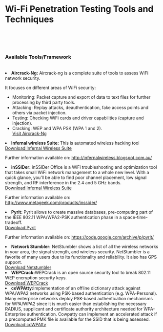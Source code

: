 <html>
<body>
<h1>Wi-Fi Penetration Testing Tools and Techniques<h1><br>
<h3>Available Tools/Framework</h3><br>

<li><b>Aircrack-Ng:</b> Aircrack-ng is a complete suite of tools to assess WiFi network security.

It focuses on different areas of WiFi security:<br>

- Monitoring: Packet capture and export of data to text files for further processing by third party tools.<br>
- Attacking: Replay attacks, deauthentication, fake access points and others via packet injection.<br>
- Testing: Checking WiFi cards and driver capabilities (capture and injection).<br>
- Cracking: WEP and WPA PSK (WPA 1 and 2).<br>
<a href="https://www.aircrack-ng.org/">Visit Aircrack-Ng</a><br>

<li><b>Infernal wireless Suite:</b> This is automated wireless hacking tool<br>
<a href="https://github.com/entropy1337/infernal-twin">Download Infernal Wireless Suite</a><br>

Further information available on: http://infernalwireless.blogspot.com.au/

<li><b>inSSIDer:</b> inSSIDer Office is a WiFi troubleshooting and optimization tool that takes small WiFi network management to a whole new level. With a quick glance, you’ll be able to find poor channel placement, low signal strength, and RF interference in the 2.4 and 5 GHz bands.<br>
<a href="http://www.metageek.com/support/downloads/download-office-win.html">Download Infernal Wireless Suite</a><br>

Further information available on: http://www.metageek.com/products/inssider/

<li><b>Pyrit:</b> Pyrit allows to create massive databases, pre-computing part of the IEEE 802.11 WPA/WPA2-PSK authentication phase in a space-time-tradeoff.<br>
<a href="https://code.google.com/archive/p/pyrit/downloads">Download Pyrit</a><br>

Further information available on: https://code.google.com/archive/p/pyrit/

<li><b>Network Stumbler:</b> NetStumbler shows a list of all the wireless networks in your area, the signal strength, and wireless security. NetStumbler is a favorite of many users due to its functionality and reliability. It also has GPS support.<br>
<a href="http://www.netstumbler.com/">Download Netstumbler</a><br>

<li><b>WEPCrack:</b>WEPCrack is an open source security tool to break 802.11 WEP encryption security keys.<br>
<a href="http://wepcrack.sourceforge.net/">Download WEPCrack</a><br>

<li><b>coWPAtty:</b>Implementation of an offline dictionary attack against WPA/WPA2 networks using PSK-based authentication (e.g. WPA-Personal). Many enterprise networks deploy PSK-based authentication mechanisms for WPA/WPA2 since it is much easier than establishing the necessary RADIUS, supplicant and certificate authority architecture needed for WPA-Enterprise authentication. Cowpatty can implement an accelerated attack if a precomputed PMK file is available for the SSID that is being assessed.<br>
<a href="http://git.kali.org/gitweb/?p=packages/cowpatty.git;a=summary">Download coWPAtty</a><br>
